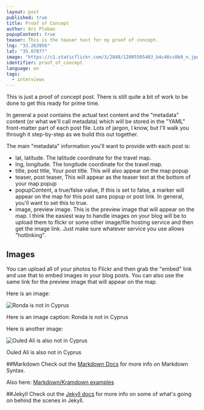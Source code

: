 ```yaml
---
layout: post
published: true
title: Proof of Concept
author: Ori Pleban
popupContent: true
teaser: This is the teaser text for my proof of concept.
lng: "33.263956"
lat: "35.07877"
image: "https://c1.staticflickr.com/3/2848/12005505403_b4c46cc0b9_n.jpg"
identifier: proof_of_concept
language: en
tags:
  - interviews
---
```





This is just a proof of concept post. There is still quite a bit of work to be done to get this ready for prime time.

In general a post contains the actual text content and the "metadata" content (or what we'll call metadata) which will be stored in the "YAML" front-matter part of each post file. Lots of jargon, I know, but I'll walk you through it step-by-step as we build this out together.

The main "metadata" information you'll want to provide with each post is:

* lat, latitude. The latitude coordinate for the travel map.
* lng, longitude. The longitude coordinate for the travel map.
* title, post title, Your post title. This will also appear on the map popup
* teaser, post teaser, This will appear as the teaser text at the bottom of your map popup
* popupContent, a true/false value, If this is set to false, a marker will appear on the map for this post sans popup or post link. In general, you'll want to set this to true.
* image, preview image. This is the preview image that will appear on the map. I think the easiest way to handle images on your blog will be to upload them to flickr or some other image/file hosting service and then get the image link. Just make sure whatever service you use allows "hotlinking".

## Images
You can upload all of your photos to Flickr and then grab the "embed" link and use that to embed images in your blog posts. You can also use the same link for the preview image that will appear on the map.

Here is an image:

![Ronda is not in Cyprus](https://c3.staticflickr.com/3/2848/12005505403_b4c46cc0b9_z.jpg "Ronda is not in Cyprus")

Here is an image caption: Ronda is not in Cyprus

Here is another image:

![Ouled Ali is also not in Cyprus](https://c2.staticflickr.com/4/3786/12016956776_606a4a61d9_z.jpg "Ouled Ali is not in Cyrpus")

Ouled Ali is also not in Cyprus

##Markdown
Check out the [Markdown Docs](http://daringfireball.net/projects/markdown/) for more info on Markdown Syntax.

Also here: [Markdown/Kramdown examples](http://makandracards.com/makandra/6683-markdown-kramdown-examples)

##Jekyll
Check out the [Jekyll docs][jekyll] for more info on some of what's going on behind the scenes in Jekyll.

[jekyll]:      http://jekyllrb.com
